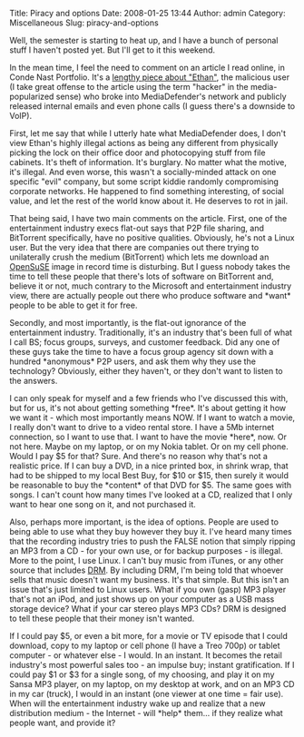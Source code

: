 Title: Piracy and options
Date: 2008-01-25 13:44
Author: admin
Category: Miscellaneous
Slug: piracy-and-options

Well, the semester is starting to heat up, and I have a bunch of
personal stuff I haven't posted yet. But I'll get to it this weekend.

In the mean time, I feel the need to comment on an article I read
online, in Conde Nast Portfolio. It's a [lengthy piece about
"Ethan"](http://www.portfolio.com/news-markets/national-news/portfolio/2008/01/14/Media-Defenders-Profile#page1),
the malicious user (I take great offense to the article using the term
"hacker" in the media-popularized sense) who broke into MediaDefender's
network and publicly released internal emails and even phone calls (I
guess there's a downside to VoIP).

First, let me say that while I utterly hate what MediaDefender does, I
don't view Ethan's highly illegal actions as being any different from
physically picking the lock on their office door and photocopying stuff
from file cabinets. It's theft of information. It's burglary. No matter
what the motive, it's illegal. And even worse, this wasn't a
socially-minded attack on one specific "evil" company, but some script
kiddie randomly compromising corporate networks. He happened to find
something interesting, of social value, and let the rest of the world
know about it. He deserves to rot in jail.

That being said, I have two main comments on the article. First, one of
the entertainment industry execs flat-out says that P2P file sharing,
and BitTorrent specifically, have no positive qualities. Obviously, he's
not a Linux user. But the very idea that there are companies out there
trying to unilaterally crush the medium (BitTorrent) which lets me
download an [OpenSuSE](http://www.opensuse.org) image in record time is
disturbing. But I guess nobody takes the time to tell these people that
there's lots of software on BitTorrent and, believe it or not, much
contrary to the Microsoft and entertainment industry view, there are
actually people out there who produce software and \*want\* people to be
able to get it for free.

Secondly, and most importantly, is the flat-out ignorance of the
entertainment industry. Traditionally, it's an industry that's been full
of what I call BS; focus groups, surveys, and customer feedback. Did any
one of these guys take the time to have a focus group agency sit down
with a hundred \*anonymous\* P2P users, and ask them why they use the
technology? Obviously, either they haven't, or they don't want to listen
to the answers.

I can only speak for myself and a few friends who I've discussed this
with, but for us, it's not about getting something \*free\*. It's about
getting it how we want it - which most importantly means NOW. If I want
to watch a movie, I really don't want to drive to a video rental store.
I have a 5Mb internet connection, so I want to use that. I want to have
the movie \*here\*, now. Or not here. Maybe on my laptop, or on my Nokia
tablet. Or on my cell phone. Would I pay $5 for that? Sure. And there's
no reason why that's not a realistic price. If I can buy a DVD, in a
nice printed box, in shrink wrap, that had to be shipped to my local
Best Buy, for $10 or $15, then surely it would be reasonable to buy the
\*content\* of that DVD for $5. The same goes with songs. I can't count
how many times I've looked at a CD, realized that I only want to hear
one song on it, and not purchased it.

Also, perhaps more important, is the idea of options. People are used to
being able to use what they buy however they buy it. I've heard many
times that the recording industry tries to push the FALSE notion that
simply ripping an MP3 from a CD - for your own use, or for backup
purposes - is illegal. More to the point, I use Linux. I can't buy music
from iTunes, or any other source that includes
[DRM](http://defectivebydesign.org/). By including DRM, I'm being told
that whoever sells that music doesn't want my business. It's that
simple. But this isn't an issue that's just limited to Linux users. What
if you own (gasp) MP3 player that's not an iPod, and just shows up on
your computer as a USB mass storage device? What if your car stereo
plays MP3 CDs? DRM is designed to tell these people that their money
isn't wanted.

If I could pay $5, or even a bit more, for a movie or TV episode that I
could download, copy to my laptop or cell phone (I have a Treo 700p) or
tablet computer - or whatever else - I would. In an instant. It becomes
the retail industry's most powerful sales too - an impulse buy; instant
gratification. If I could pay $1 or $3 for a single song, of my
choosing, and play it on my Sansa MP3 player, on my laptop, on my
desktop at work, and on an MP3 CD in my car (truck), I would in an
instant (one viewer at one time = fair use). When will the entertainment
industry wake up and realize that a new distribution medium - the
Internet - will \*help\* them... if they realize what people want, and
provide it?
